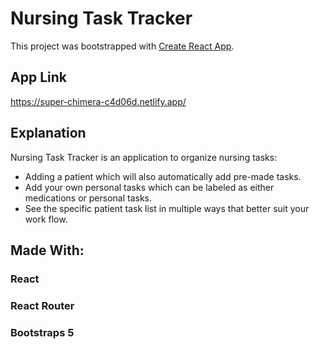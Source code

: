 # Nursing Task Tracker
This project was bootstrapped with [Create React App](https://github.com/facebook/create-react-app).

## App Link
https://super-chimera-c4d06d.netlify.app/

## Explanation
Nursing Task Tracker is an application to organize nursing tasks: 
* Adding a patient which will also automatically add pre-made tasks.
* Add your own personal tasks which can be labeled as either medications or personal tasks.
* See the specific patient task list in multiple ways that better suit your work flow.

## Made With: 

### React
### React Router
### Bootstraps 5
